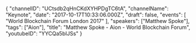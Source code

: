 {
    "channelID": "UCtsdb2qHnCKdXYHPDgTC6tA",
    "channelName": "Keynote",
    "date": "2017-10-17T10:33:06.000Z",
    "draft": false,
    "events": [
        "World Blockchain Forum London 2017"
    ],
    "speakers": ["Matthew Spoke"],
    "tags": ["Aion"],
    "title": "Matthew Spoke - Aion - World Blockchain Forum",
    "youtubeID": "YYCQa5bIJSs"
}
